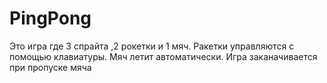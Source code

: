 # PingPong


Это игра где 3 спрайта ,2 рокетки и  1 мяч. Ракетки управляются с помощью клавиатуры. Мяч летит автоматически. Игра заканачивается при пропуске мяча
